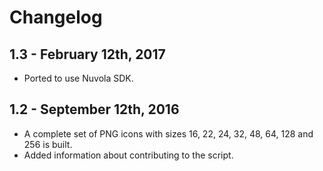 Changelog
=========

1.3 - February 12th, 2017
-------------------------

  * Ported to use Nuvola SDK.
  
1.2 - September 12th, 2016
--------------------------

  * A complete set of PNG icons with sizes 16, 22, 24, 32, 48, 64, 128 and 256 is built.
  * Added information about contributing to the script.
